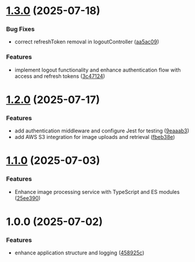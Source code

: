 # [1.3.0](https://github.com/me-harshil/image-processing-service/compare/v1.2.0...v1.3.0) (2025-07-18)


### Bug Fixes

* correct refreshToken removal in logoutController ([aa5ac09](https://github.com/me-harshil/image-processing-service/commit/aa5ac09694880d9d310fdc24ecf599905cd06246))


### Features

* implement logout functionality and enhance authentication flow with access and refresh tokens ([3c47124](https://github.com/me-harshil/image-processing-service/commit/3c4712480a3f60f6f13d8578d772ca409161fd21))

# [1.2.0](https://github.com/me-harshil/image-processing-service/compare/v1.1.0...v1.2.0) (2025-07-17)


### Features

* add authentication middleware and configure Jest for testing ([9eaaab3](https://github.com/me-harshil/image-processing-service/commit/9eaaab367a3ab314d8c034149b03e98ee1c7fa6e))
* add AWS S3 integration for image uploads and retrieval ([fbeb38e](https://github.com/me-harshil/image-processing-service/commit/fbeb38e11cb5f966bf34ab01dc55bdf1d85ad974))

# [1.1.0](https://github.com/me-harshil/image-processing-service/compare/v1.0.0...v1.1.0) (2025-07-03)


### Features

* Enhance image processing service with TypeScript and ES modules ([25ee390](https://github.com/me-harshil/image-processing-service/commit/25ee3908519646137e64af03c5f1515c77fdf1ba))

# 1.0.0 (2025-07-02)


### Features

* enhance application structure and logging ([458925c](https://github.com/me-harshil/image-processing-service/commit/458925c398e3fa9389ba87652c144c8472500628))
